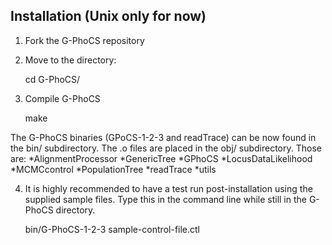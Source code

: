 Installation (Unix only for now)
------------

1. Fork the G-PhoCS repository

2. Move to the directory:

    cd G-PhoCS/

3. Compile G-PhoCS

    make


The G-PhoCS binaries (GPoCS-1-2-3 and readTrace) can be now found in the bin/ subdirectory.
The .o files are placed in the obj/ subdirectory. Those are:
*AlignmentProcessor
*GenericTree
*GPhoCS
*LocusDataLikelihood
*MCMCcontrol
*PopulationTree
*readTrace
*utils

4. It is highly recommended to have a test run post-installation using the supplied sample files. Type this in the command line while still in the G-PhoCS directory.

    bin/G-PhoCS-1-2-3 sample-control-file.ctl
